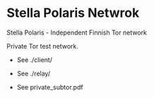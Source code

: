 # Stella Polaris Netwrok
Stella Polaris - Independent Finnish Tor network

Private Tor test network.

* See ./client/

* See ./relay/

* See private_subtor.pdf
